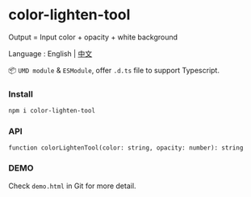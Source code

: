 # color-lighten-tool

Output = Input color + opacity + white background


Language : English | [中文](./README.zh-CN.md)

📦 `UMD module` & `ESModule`, offer `.d.ts` file to support Typescript.

### Install

```bash
npm i color-lighten-tool
```



### API

`function colorLightenTool(color: string, opacity: number): string`



### DEMO



Check `demo.html` in Git for more detail.


```js

```

